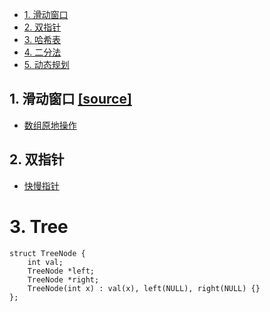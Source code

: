 <!-- GFM-TOC -->
* [1. 滑动窗口](#1-滑动窗口)
* [2. 双指针](#2-双指针)
* [3. 哈希表](#3-哈希表)
* [4. 二分法](#4-二分法)
* [5. 动态规划](#5-动态规划)

<!-- GFM-TOC -->

## 1. 滑动窗口   [[source]](./c13_sliding_window)
- [数组原地操作](./c2_array/数组原地操作.md)
## 2. 双指针
- [快慢指针](./c4_linkedlist/快慢指针.md)
# 3. Tree   
```
struct TreeNode {
    int val;
    TreeNode *left;
    TreeNode *right;
    TreeNode(int x) : val(x), left(NULL), right(NULL) {}
};
```
